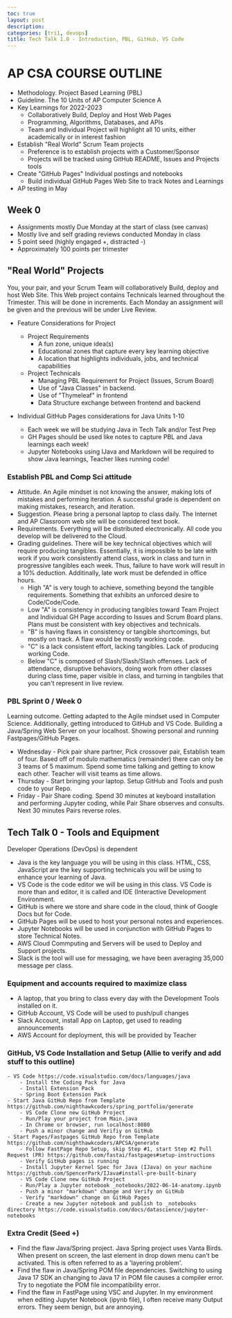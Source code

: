 ```yaml
---
toc: true
layout: post
description: 
categories: [tri1, devops]
title: Tech Talk 1.0 - Introduction, PBL, GitHub, VS Code
---
```


# AP CSA COURSE OUTLINE
- Methodology.  Project Based Learning (PBL)
- Guideline. The 10 Units of AP Computer Science A
- Key Learnings for 2022-2023
    - Collaboratively Build, Deploy and Host Web Pages
    - Programming, Algorithms, Databases, and APIs
    - Team and Individual Project will highlight all 10 units, either academically or in interest fashion
- Establish "Real World” Scrum Team projects
    - Preference is to establish projects with a Customer/Sponsor
    - Projects will be tracked using GitHub README, Issues and Projects tools
- Create "GitHub Pages" Individual postings and notebooks
    - Build individual GitHub Pages Web Site to track Notes and Learnings
- AP testing in May

## Week 0
- Assignments mostly Due Monday at the start of class (see canvas)
- Mostly live and self grading reviews conducted Monday in class
- 5 point seed (highly engaged +, distracted -)
- Approximately 100 points per trimester

## "Real World" Projects
You, your pair, and your Scrum Team will collaboratively Build, deploy and host Web Site.  This Web project contains Technicals learned throughout the Trimester.  This will be done in increments.  Each Monday an assignment will be given and the previous will be under Live Review.

- Feature Considerations for Project
    - Project Requirements
        - A fun zone, unique idea(s)
        - Educational zones that capture every key learning objective
        - A location that highlights individuals, jobs, and technical capabilities
    - Project Technicals
        - Managing PBL Requirement for Project (Issues, Scrum Board)
        - Use of "Java Classes" in backend.
        - Use of "Thymeleaf" in frontend
        - Data Structure exchange between frontend and backend

- Individual GitHub Pages considerations for Java Units 1-10
    - Each week we will be studying Java in Tech Talk and/or Test Prep
    - GH Pages should be used like notes to capture PBL and Java learnings each week!
    - Jupyter Notebooks using IJava and Markdown will be required to show Java learnings, Teacher likes running code!


### Establish PBL and Comp Sci attitude
- Attitude.  An Agile mindset is not knowing the answer, making lots of mistakes and performing iteration.  A successful grade is dependent on making mistakes, research, and iteration.
- Suggestion. Please bring a personal laptop to class daily.  The Internet and AP Classroom web site will  be considered text book.  
- Requirements. Everything will be distributed electronically.  All code you develop will be delivered to the Cloud. 
- Grading guidelines. There will be key technical objectives which will require producing tangibles. Essentially, it is impossible to be late with work if you work consistently attend class, work in class and turn in progressive tangibles each week.  Thus, failure to have work will result in a 10% deduction.  Additinally, late work must be defended in office hours.  
    - High "A" is very tough to achieve, something beyond the tangible requirements.  Something that exhibits an unforced desire to Code/Code/Code.
    - Low "A" is consistency in producing tangibles toward Team Project and Individual GH Page according to Issues and Scrum Board plans.   Plans must be consistent with key objectives and technicals.
    - "B" is having flaws in consistency or tangible shortcomings, but mostly on track.  A flaw would be mostly working code.
    - "C" is a lack consistent effort, lacking tangibles. Lack of producing working Code.
    - Below "C" is composed of Slash/Slash/Slash offenses. Lack of attendance, disruptive behaviors, doing work from other classes during class time, paper visible in class, and turning in tangbiles that you can't represent in live review.

### PBL Sprint 0 / Week 0
Learning outcome.  Getting adapted to the Agile mindset used in Computer Science.  Additionally, getting introduced to GitHub and VS Code.   Building a Java/Spring Web Server on your localhost.  Showing personal and running Fastpages/GitHub Pages.
- Wednesday - Pick pair share partner, Pick crossover pair, Establish team of four.  Based off of modulo mathematics (remainder) there can only be 3 teams of 5 maximum.   Spend some time talking and getting to know each other.  Teacher will visit teams as time allows.  
- Thursday - Start bringing your laptop.  Setup GitHub and Tools and push code to your Repo.
- Friday - Pair Share coding. Spend 30 minutes at keyboard installation and performing Jupyter coding, while Pair Share observes and consults.  Next 30 minutes Pairs reverse roles.  

## Tech Talk 0 - Tools and Equipment
Developer Operations (DevOps) is dependent 
- Java is the key language you will be using in this class.  HTML, CSS, JavaScript are the key supporting technicals you will be using to enhance your learning of Java. 
- VS Code is the code editor we will be using in this class.  VS Code is more than and editor, it is called and IDE (Interactive Development Environment. 
- GitHub is where we store and share code in the cloud, think of Google Docs but for Code. 
- GitHub Pages will be used to host your personal notes and experiences.
- Jupyter Notebooks will be used in conjunction with GitHub Pages to store Technical Notes.
- AWS Cloud Commputing and Servers will be used to Deploy and Support projects.
- Slack is the tool will use for messaging, we have been averaging 35,000 message per class.

### Equipment and accounts required to maximize class
- A laptop, that you bring to class every day with the Development Tools installed on it.
- GitHub Account, VS Code will be used to push/pull changes
- Slack Account, install App on Laptop, get used to reading announcements
- AWS Account for deployment, this will be provided by Teacher

### GitHub, VS Code Installation and Setup (Allie to verify and add stuff to this outline)
    - VS Code https://code.visualstudio.com/docs/languages/java
        - Install the Coding Pack for Java
        - Install Extension Pack
        - Spring Boot Extension Pack
    - Start Java GitHub Repo from Template https://github.com/nighthawkcoders/spring_portfolio/generate
        - VS Code Clone new GitHub Project 
        - Run/Play your project from Main.java
        - In Chrome or browser, run localhost:8080
        - Push a minor change and Verifiy on GitHub
    - Start Pages/Fastpages GitHub Repo from Template https://github.com/nighthawkcoders/APCSA/generate
        - Follow FastPage Repo Setup, skip Step #1, start Step #2 Pull Request (PR) https://github.com/fastai/fastpages#setup-instructions
        - Verify GitHub pages is running
        - Install Jupyter Kernel Spec for Java (IJava) on your machine https://github.com/SpencerPark/IJava#install-pre-built-binary
        - VS Code Clone new GitHub Project
        - Run/Play a Jupyter notebook _notebooks/2022-06-14-anatomy.ipynb
        - Push a minor "markdown" change and Verify on GitHub
        - Verify "markdown" change on GitHub Pages
        - Create a new Jupyter notebook and publish to _notebooks directory https://code.visualstudio.com/docs/datascience/jupyter-notebooks

### Extra Credit (Seed +)
- Find the flaw Java/Spring project.  Java Spring project uses Vanta Birds.  When present on screen, the last element in drop down menu can't be activated.  This is often referred to as a 'layering problem'.
- Find the flaw in Java/Spring POM file dependencies.  Switching to using Java 17 SDK an changing to Java 17 in POM file causes a compiler error.  Try to negotiate the POM file incompatibility error.
- Find the flaw in FastPage using VSC and Jupyter.  In my environment when editing Jupyter Notebook (ipynb file), I often receive many Output errors.  They seem benign, but are annoying.
